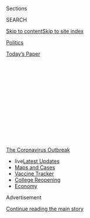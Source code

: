 <div id="app">

<div>

<div>

<div>

<div class="NYTAppHideMasthead css-1q2w90k e1suatyy0">

<div class="section css-ui9rw0 e1suatyy2">

<div class="css-eph4ug er09x8g0">

<div class="css-6n7j50">

</div>

<span class="css-1dv1kvn">Sections</span>

<div class="css-10488qs">

<span class="css-1dv1kvn">SEARCH</span>

</div>

[Skip to content](#site-content)[Skip to site
index](#site-index)

</div>

<div id="masthead-section-label" class="css-1wr3we4 eaxe0e00">

[Politics](https://www.nytimes3xbfgragh.onion/section/politics)

</div>

<div class="css-10698na e1huz5gh0">

</div>

</div>

<div id="masthead-bar-one" class="section hasLinks css-15hmgas e1csuq9d3">

<div class="css-uqyvli e1csuq9d0">

</div>

<div class="css-1uqjmks e1csuq9d1">

</div>

<div class="css-9e9ivx">

[](https://myaccount.nytimes3xbfgragh.onion/auth/login?response_type=cookie&client_id=vi)

</div>

<div class="css-1bvtpon e1csuq9d2">

[Today’s
Paper](https://www.nytimes3xbfgragh.onion/section/todayspaper)

</div>

</div>

</div>

</div>

<div data-aria-hidden="false">

<div id="site-content" data-role="main">

<div>

<div class="css-1aor85t" style="opacity:0.000000001;z-index:-1;visibility:hidden">

<div class="css-1hqnpie">

<div class="css-epjblv">

<span class="css-17xtcya">[Politics](/section/politics)</span><span class="css-x15j1o">|</span><span class="css-fwqvlz">Trump’s
False Claims About His Response to the
Coronavirus</span>

</div>

<div class="css-k008qs">

<div class="css-1iwv8en">

<span class="css-18z7m18"></span>

<div>

</div>

</div>

<span class="css-1n6z4y">https://nyti.ms/3cVwVjT</span>

<div class="css-1705lsu">

<div class="css-4xjgmj">

<div class="css-4skfbu" data-role="toolbar" data-aria-label="Social Media Share buttons, Save button, and Comments Panel with current comment count" data-testid="share-tools">

  - 
  - 
  - 
  - 
    
    <div class="css-6n7j50">
    
    </div>

  - 

</div>

</div>

</div>

</div>

</div>

</div>

<div id="NYT_TOP_BANNER_REGION" class="css-13pd83m">

<div>

<div id="styln-prism-menu-1592847958612" class="section interactive-content interactive-size-medium css-1edisqu">

<div class="css-17ih8de interactive-body">

<div id="scroll-container" class="css-1gj85ro">

[<span class="styln-title-wrap"><span class="css-1pje3qr">The
Coronavirus</span><span class="css-1pje3qr">
Outbreak</span></span>](https://www.nytimes3xbfgragh.onion/news-event/coronavirus?action=click&pgtype=Article&state=default&region=TOP_BANNER&context=storylines_menu)

  - <span class="css-kqxiym" data-emphasize="true">live</span>[Latest
    Updates](https://www.nytimes3xbfgragh.onion/2020/08/03/world/coronavirus-covid-19.html?action=click&pgtype=Article&state=default&region=TOP_BANNER&context=storylines_menu)
  - [Maps and
    Cases](https://www.nytimes3xbfgragh.onion/interactive/2020/us/coronavirus-us-cases.html?action=click&pgtype=Article&state=default&region=TOP_BANNER&context=storylines_menu)
  - [Vaccine
    Tracker](https://www.nytimes3xbfgragh.onion/interactive/2020/science/coronavirus-vaccine-tracker.html?action=click&pgtype=Article&state=default&region=TOP_BANNER&context=storylines_menu)
  - [College
    Reopening](https://www.nytimes3xbfgragh.onion/2020/08/02/us/covid-college-reopening.html?action=click&pgtype=Article&state=default&region=TOP_BANNER&context=storylines_menu)
  - [Economy](https://www.nytimes3xbfgragh.onion/live/2020/08/03/business/stock-market-today-coronavirus?action=click&pgtype=Article&state=default&region=TOP_BANNER&context=storylines_menu)

</div>

</div>

</div>

</div>

</div>

<div id="top-wrapper" class="css-1sy8kpn">

<div id="top-slug" class="css-l9onyx">

Advertisement

</div>

[Continue reading the main
story](#after-top)

<div class="ad top-wrapper" style="text-align:center;height:100%;display:block;min-height:250px">

<div id="top" class="place-ad" data-position="top" data-size-key="top">

</div>

</div>

<div id="after-top">

</div>

</div>

<div>

<div id="sponsor-wrapper" class="css-1hyfx7x">

<div id="sponsor-slug" class="css-19vbshk">

Supported by

</div>

[Continue reading the main
story](#after-sponsor)

<div id="sponsor" class="ad sponsor-wrapper" style="text-align:center;height:100%;display:block">

</div>

<div id="after-sponsor">

</div>

</div>

<div class="css-186x18t">

Fact Check

</div>

<div class="css-1vkm6nb ehdk2mb0">

# Trump’s False Claims About His Response to the Coronavirus

</div>

The president inaccurately described travel restrictions he had
announced, falsely blamed his predecessor for testing shortages and
misstated the role Google was playing in mitigating the outbreak.

<div class="css-79elbk" data-testid="photoviewer-wrapper">

<div class="css-z3e15g" data-testid="photoviewer-wrapper-hidden">

</div>

<div class="css-1a48zt4 ehw59r15" data-testid="photoviewer-children">

![<span class="css-16f3y1r e13ogyst0" data-aria-hidden="true">President
Trump taking questions from reporters Friday at a news
conference.</span><span class="css-cnj6d5 e1z0qqy90" itemprop="copyrightHolder"><span class="css-1ly73wi e1tej78p0">Credit...</span><span><span>Erin
Schaff/The New York
Times</span></span></span>](https://static01.graylady3jvrrxbe.onion/images/2020/03/13/us/politics/13dc-factcheck-pix/merlin_170485434_86c3fb7a-60cd-4bbd-b404-e8275f4befb2-articleLarge.jpg?quality=75&auto=webp&disable=upscale)

</div>

</div>

<div class="css-18e8msd">

<div class="css-vp77d3 epjyd6m0">

<div class="css-hus3qt ey68jwv0" data-aria-hidden="true">

[![Linda
Qiu](https://static01.graylady3jvrrxbe.onion/images/2018/06/12/multimedia/author-linda-qiu/author-linda-qiu-thumbLarge.png
"Linda Qiu")](https://www.nytimes3xbfgragh.onion/by/linda-qiu)

</div>

<div class="css-1baulvz">

By [<span class="css-1baulvz last-byline" itemprop="name">Linda
Qiu</span>](https://www.nytimes3xbfgragh.onion/by/linda-qiu)

</div>

</div>

  - 
    
    <div class="css-ld3wwf e16638kd2">
    
    Published March 13, 2020Updated March 15,
    2020
    
    </div>

  - 
    
    <div class="css-4xjgmj">
    
    <div class="css-pvvomx" data-role="toolbar" data-aria-label="Social Media Share buttons, Save button, and Comments Panel with current comment count" data-testid="share-tools">
    
      - 
      - 
      - 
      - 
        
        <div class="css-6n7j50">
        
        </div>
    
      - 
    
    </div>
    
    </div>

</div>

</div>

<div class="section meteredContent css-1r7ky0e" name="articleBody" itemprop="articleBody">

<div class="css-1fanzo5 StoryBodyCompanionColumn">

<div class="css-53u6y8">

As he declared a national emergency over the coronavirus outbreak,
President Trump attempted to deflect criticisms of his administration’s
response to the virus with inaccurate claims. Here’s a fact-check.

what the facts
are

## Mr. Trump wrongly blamed the Obama administration for coronavirus testing shortages and falsely said it “didn’t do testing” during the swine flu epidemic of 2009.

What Mr. Trump Said

*“I don’t take responsibility at all because we were given a set of
circumstances and we were given rules, regulations, and specifications
from a different time.”*

**False.** The Food and Drug Administration issued a “draft guidance” in
2014 in which it sought to extend its authority to [regulate
laboratory-developed
tests](https://www.nytimes3xbfgragh.onion/2014/08/01/business/fda-to-regulate-lab-developed-test-kits.html).
But it’s wrong to blame that effort for the scattered and insufficient
delivery of coronavirus tests as the guidance was not particularly
relevant to emergency situations and was never [finalized or generally
enforced](https://www.fda.gov/media/102367/download).

[A law enacted in 2004](https://fas.org/sgp/crs/terror/R43607.pdf)
created the process and requirements for the use of unapproved products
in public health emergencies. Under the law and
[guidance](https://www.cms.gov/Medicare/Provider-Enrollment-and-Certification/SurveyCertificationGenInfo/Policy-and-Memos-to-States-and-Regions-Items/QSO18-19-CLIA?DLPage=2&DLEntries=10&DLSort=3&DLSortDir=descending)
set by the Trump administration itself, the Food and Drug Administration
[requires](http://archive.is/lgqI6#ldt) developers of
laboratory-developed tests to submit information and to comply with
certain procedures.

</div>

</div>

<div class="css-1fanzo5 StoryBodyCompanionColumn">

<div class="css-53u6y8">

The agency said in early March that it would permit unapproved tests for
the coronavirus for 15 days while developers are preparing their
emergency authorization request. Neither the 2004 law nor subsequent
amendments restricted the Trump administration from doing so, nor did it
hamper previous administrations in [fast-tracking
testing](https://www.fda.gov/medical-devices/emergency-situations-medical-devices/historical-information-about-device-emergency-use-authorizations)
for other health crises.

What Mr. Trump Said

*“If you go back to the swine flu, it was nothing like this. They didn’t
do testing like this, and actually they lost approximately 14,000
people, and they didn’t do the testing. They started thinking about
testing when it was far too late.”*

**False.** This is blatantly wrong. Diagnostic tests for the swine flu
were approved and shipped out less than two weeks after the H1N1 virus
was identified and a day before the first death in the United
States.

<div id="NYT_MAIN_CONTENT_1_REGION" class="css-9tf9ac">

<div>

<div id="styln-covid-updates-world" class="section interactive-content interactive-size-medium css-1ftcdic">

<div class="css-17ih8de interactive-body">

<div id="styln-briefing-block" data-asset-id="QXJ0aWNsZTpueXQ6Ly9hcnRpY2xlLzZkMDlhMjVlLTQxZDYtNWE3ZC04NzFjLTNiMDkyMGU0NjA2Zg==">

<div class="briefing-block-header-section">

# [Latest Updates: Global Coronavirus Outbreak](https://www.nytimes3xbfgragh.onion/2020/08/03/world/coronavirus-covid-19.html?action=click&pgtype=Article&state=default&region=MAIN_CONTENT_1&context=storylines_live_updates)

<div class="briefing-block-ts">

Updated 2020-08-04T07:33:06.428Z

</div>

</div>

  - [Fauci defends Birx after she is criticized by
    Trump.](https://www.nytimes3xbfgragh.onion/2020/08/03/world/coronavirus-covid-19.html?action=click&pgtype=Article&state=default&region=MAIN_CONTENT_1&context=storylines_live_updates#link-4547638f)
  - [Trump derides Democrats as lawmakers and administration officials
    try to break stimulus
    impasse.](https://www.nytimes3xbfgragh.onion/2020/08/03/world/coronavirus-covid-19.html?action=click&pgtype=Article&state=default&region=MAIN_CONTENT_1&context=storylines_live_updates#link-15e7f995)
  - [The deadline for 2020 census counting has been moved up by a
    month.](https://www.nytimes3xbfgragh.onion/2020/08/03/world/coronavirus-covid-19.html?action=click&pgtype=Article&state=default&region=MAIN_CONTENT_1&context=storylines_live_updates#link-e5a2cda)

<div class="briefing-block-footer">

<div class="briefing-block-footer-meta">

[See more
updates](https://www.nytimes3xbfgragh.onion/2020/08/03/world/coronavirus-covid-19.html?action=click&pgtype=Article&state=default&region=MAIN_CONTENT_1&context=storylines_live_updates)

</div>

<div class="briefing-block-briefinglinks">

<span>More live coverage:</span>
[Markets](https://www.nytimes3xbfgragh.onion/live/2020/08/03/business/stock-market-today-coronavirus?action=click&pgtype=Article&state=default&region=MAIN_CONTENT_1&context=storylines_live_updates)

</div>

</div>

</div>

</div>

</div>

</div>

</div>

The Centers for Disease Control and Prevention identified the [first
case](https://www.cdc.gov/mmwr/preview/mmwrhtml/mm5815a5.htm) of the
virus on April 14, 2009. The Obama administration
[declared](https://www.dhs.gov/news/2009/04/26/press-briefing-swine-influenza)
swine flu a public health emergency on April 26. The Food and Drug
Administration approved a rapid test for the virus two days later. At
the time, the C.D.C. had reported [64
cases](https://www.cdc.gov/h1n1flu/updates/042809.htm) and zero deaths.
The C.D.C. [began shipping test
kits](https://www.cdc.gov/h1n1flu/cdcresponse.htm#CDC_Laboratories_Bolster_Nations_Testing)
to public health laboratories on May 1 (at 141 cases and [one
death](https://www.cdc.gov/h1n1flu/updates/050109.htm)) and a second
test was
[approved](https://web.archive.org/web/20090729221914/http://www.fda.gov/NewsEvents/Newsroom/PressAnnouncements/ucm173543.htm)
in July. From May to September 2009, the agency shipped more than 1,000
kits, each one able to test 1,000 specimens.

Different tests developed by companies also came into widespread use,
though researchers found [flaws and limitations in
them.](https://www.nytimes3xbfgragh.onion/2009/08/06/health/06flu.html)
A vaccine became available in early October but, amid reports of
shortages, President Obama
[declared](https://www.nytimes3xbfgragh.onion/2009/10/25/us/politics/25flu.html)
the outbreak a national emergency later that month. The [estimated death
toll](https://www.ncbi.nlm.nih.gov/pubmed/21342903) in the United States
from the H1N1 epidemic was 12,469 from April 2009 to April 2010.

</div>

</div>

<div class="css-1fanzo5 StoryBodyCompanionColumn">

<div class="css-53u6y8">

What the Facts
Are

## Mr. Trump inaccurately described a website in development to mitigate the outbreak.

What Mr. Trump Said

*“I want to thank Google. Google is helping to develop a website, it’s
going to be very quickly done, unlike websites of the past, to determine
whether a test is warranted and to facilitate testing at a nearby
convenient location.”*

**This is misleading.** Mr. Trump misstated the company developing the
website and exaggerated its scope. After Mr. Trump spoke, Google issued
a statement on Twitter from Verily, a separate subsidiary of Google’s
parent company.

“We are developing a tool to help triage individuals for Covid-19
testing. Verily is in the early stages of development, and planning to
roll testing out in the Bay Area, with the hope of expanding more
broadly over time,” [the statement
read](https://twitter.com/Google_Comms/status/1238574670686928906).

A spokeswoman for Verily said it had originally intended for the website
to be used only by health care workers. Mr. Trump’s statement prompted
the company to make it available to the public. The site will direct
people to “pilot sites” for testing in the Bay Area, the spokeswoman
said. If the pilot goes well, Verily aims to deploy the project
nationwide, but there is no timetable for a national rollout.

what the facts
are

## Mr. Trump again mischaracterized travel restrictions imposed on certain European countries.

What Mr. Trump Said

*“As you know, Europe was just designated as the hot spot right now and
we closed that border a while ago.”*

**This is misleading.** Mr. Trump [imposed some travel
restrictions](https://www.whitehouse.gov/presidential-actions/proclamation-suspension-entry-immigrants-nonimmigrants-certain-additional-persons-pose-risk-transmitting-2019-novel-coronavirus/)
on 26 European countries on Wednesday night, but those restrictions do
not go into effect until midnight on Friday and do not amount to a total
shutting down of the border.

The restrictions bar the entry of foreign nationals who have been to any
of the 26 countries that make up Europe’s Schengen Area of open borders
within 14 days. That area does not include more than 20 other European
countries, including Britain. The proclamation also does not apply to
American citizens, permanent residents, their immediate families, or
those who are members of air or sea crews.

</div>

</div>

<div class="css-1fanzo5 StoryBodyCompanionColumn">

<div class="css-53u6y8">

what the facts
are

## Mr. Trump described telemedicine technology as “fairly new,” though it’s been used for decades.

What Mr. Trump Said

*“This includes the following critical authorities — the ability to
waive laws to enable telehealth, a fairly new and incredible thing that
has happened in the not-so-distant
past.”*

<div id="NYT_MAIN_CONTENT_3_REGION" class="css-9tf9ac">

<div>

<div id="styln-prism-freeform-1594220623585" class="section interactive-content interactive-size-medium css-1ftcdic">

<div class="css-17ih8de interactive-body">

<div id="prism-freeform-block-38059" class="css-19mumt8" data-role="complementary" data-storyline="The Coronavirus Outbreak" data-truncated="true" tabindex="0">

<div class="css-a8d9oz">

<div class="css-eb027h">

[](https://www.nytimes3xbfgragh.onion/news-event/coronavirus?action=click&pgtype=Article&state=default&region=MAIN_CONTENT_3&context=storylines_faq)

### The Coronavirus Outbreak ›

#### Frequently Asked Questions

Updated August 3, 2020

  - #### I’m a small-business owner. Can I get relief?
    
      - The [stimulus bills enacted in
        March](https://www.nytimes3xbfgragh.onion/article/small-business-loans-stimulus-grants-freelancers-coronavirus.html?action=click&pgtype=Article&state=default&region=MAIN_CONTENT_3&context=storylines_faq)
        offer help for the millions of American small businesses. Those
        eligible for aid are businesses and nonprofit organizations with
        fewer than 500 workers, including sole proprietorships,
        independent contractors and freelancers. Some larger companies
        in some industries are also eligible. The help being offered,
        which is being managed by the Small Business Administration,
        includes the Paycheck Protection Program and the Economic Injury
        Disaster Loan program. But lots of folks have [not yet seen
        payouts.](https://www.nytimes3xbfgragh.onion/interactive/2020/05/07/business/small-business-loans-coronavirus.html?action=click&pgtype=Article&state=default&region=MAIN_CONTENT_3&context=storylines_faq)
        Even those who have received help are confused: The rules are
        draconian, and some are stuck sitting on [money they don’t know
        how to
        use.](https://www.nytimes3xbfgragh.onion/2020/05/02/business/economy/loans-coronavirus-small-business.html?action=click&pgtype=Article&state=default&region=MAIN_CONTENT_3&context=storylines_faq)
        Many small-business owners are getting less than they expected
        or [not hearing anything at
        all.](https://www.nytimes3xbfgragh.onion/2020/06/10/business/Small-business-loans-ppp.html?action=click&pgtype=Article&state=default&region=MAIN_CONTENT_3&context=storylines_faq)

  - #### What are my rights if I am worried about going back to work?
    
      - Employers have to provide [a safe
        workplace](https://www.osha.gov/SLTC/covid-19/standards.html)
        with policies that protect everyone equally. [And if one of your
        co-workers tests positive for the coronavirus, the
        C.D.C.](https://www.nytimes3xbfgragh.onion/article/coronavirus-money-unemployment.html?action=click&pgtype=Article&state=default&region=MAIN_CONTENT_3&context=storylines_faq)
        has said that [employers should tell their
        employees](https://www.cdc.gov/coronavirus/2019-ncov/community/guidance-business-response.html)
        -- without giving you the sick employee’s name -- that they may
        have been exposed to the virus.

  - #### Should I refinance my mortgage?
    
      - [It could be a good
        idea,](https://www.nytimes3xbfgragh.onion/article/coronavirus-money-unemployment.html?action=click&pgtype=Article&state=default&region=MAIN_CONTENT_3&context=storylines_faq)
        because mortgage rates have [never been
        lower.](https://www.nytimes3xbfgragh.onion/2020/07/16/business/mortgage-rates-below-3-percent.html?action=click&pgtype=Article&state=default&region=MAIN_CONTENT_3&context=storylines_faq)
        Refinancing requests have pushed mortgage applications to some
        of the highest levels since 2008, so be prepared to get in line.
        But defaults are also up, so if you’re thinking about buying a
        home, be aware that some lenders have tightened their standards.

  - #### What is school going to look like in September?
    
      - It is unlikely that many schools will return to a normal
        schedule this fall, requiring the grind of [online
        learning](https://www.nytimes3xbfgragh.onion/2020/06/05/us/coronavirus-education-lost-learning.html?action=click&pgtype=Article&state=default&region=MAIN_CONTENT_3&context=storylines_faq),
        [makeshift child
        care](https://www.nytimes3xbfgragh.onion/2020/05/29/us/coronavirus-child-care-centers.html?action=click&pgtype=Article&state=default&region=MAIN_CONTENT_3&context=storylines_faq)
        and [stunted
        workdays](https://www.nytimes3xbfgragh.onion/2020/06/03/business/economy/coronavirus-working-women.html?action=click&pgtype=Article&state=default&region=MAIN_CONTENT_3&context=storylines_faq)
        to continue. California’s two largest public school districts —
        Los Angeles and San Diego — said on July 13, that [instruction
        will be remote-only in the
        fall](https://www.nytimes3xbfgragh.onion/2020/07/13/us/lausd-san-diego-school-reopening.html?action=click&pgtype=Article&state=default&region=MAIN_CONTENT_3&context=storylines_faq),
        citing concerns that surging coronavirus infections in their
        areas pose too dire a risk for students and teachers. Together,
        the two districts enroll some 825,000 students. They are the
        largest in the country so far to abandon plans for even a
        partial physical return to classrooms when they reopen in
        August. For other districts, the solution won’t be an
        all-or-nothing approach. [Many
        systems](https://bioethics.jhu.edu/research-and-outreach/projects/eschool-initiative/school-policy-tracker/),
        including the nation’s largest, New York City, are devising
        [hybrid
        plans](https://www.nytimes3xbfgragh.onion/2020/06/26/us/coronavirus-schools-reopen-fall.html?action=click&pgtype=Article&state=default&region=MAIN_CONTENT_3&context=storylines_faq)
        that involve spending some days in classrooms and other days
        online. There’s no national policy on this yet, so check with
        your municipal school system regularly to see what is happening
        in your community.

  - #### Is the coronavirus airborne?
    
      - The coronavirus [can stay aloft for hours in tiny droplets in
        stagnant
        air](https://www.nytimes3xbfgragh.onion/2020/07/04/health/239-experts-with-one-big-claim-the-coronavirus-is-airborne.html?action=click&pgtype=Article&state=default&region=MAIN_CONTENT_3&context=storylines_faq),
        infecting people as they inhale, mounting scientific evidence
        suggests. This risk is highest in crowded indoor spaces with
        poor ventilation, and may help explain super-spreading events
        reported in meatpacking plants, churches and restaurants. [It’s
        unclear how often the virus is
        spread](https://www.nytimes3xbfgragh.onion/2020/07/06/health/coronavirus-airborne-aerosols.html?action=click&pgtype=Article&state=default&region=MAIN_CONTENT_3&context=storylines_faq)
        via these tiny droplets, or aerosols, compared with larger
        droplets that are expelled when a sick person coughs or sneezes,
        or transmitted through contact with contaminated surfaces, said
        Linsey Marr, an aerosol expert at Virginia Tech. Aerosols are
        released even when a person without symptoms exhales, talks or
        sings, according to Dr. Marr and more than 200 other experts,
        who [have outlined the evidence in an open letter to the World
        Health
        Organization](https://academic.oup.com/cid/article/doi/10.1093/cid/ciaa939/5867798).

<div id="styln-survey-component-38059" class="styln-survey-component" data-surveyname="faq" data-surveystoryline="coronavirus">

</div>

</div>

<div class="css-6mllg9">

</div>

<div class="css-pmm6ed">

<span class="css-5gimkt"></span>

</div>

</div>

</div>

</div>

</div>

</div>

</div>

**This is exaggerated.** The Centers for Medicare & Medicaid Services
[expanded access to telehealth
services](https://www.cms.gov/newsroom/press-releases/telehealth-benefits-medicare-are-lifeline-patients-during-coronavirus-outbreak)
— for example, virtual check-ins and telephone consultations with
doctors — for Medicare beneficiaries this week. But these technologies
[have
been](https://www.who.int/goe/publications/goe_telemedicine_2010.pdf#page=11)
[in use](https://www.ncbi.nlm.nih.gov/books/NBK45445/) [since
the 1960s](https://www.ncbi.nlm.nih.gov/books/NBK207141/).

The University of Nebraska used video links to provide exams and
diagnoses with a state hospital 112 miles away in 1964. Three years
later, the University of Miami and a local fire department transmitted
cardiac rhythms using radio channels. Federal agencies initiated a host
of other services in the 1970s and 1980s.

A 1997 government [report](https://www.gao.gov/archive/1997/ns9767.pdf)
noted a severely injured sailor aboard the U.S.S. Abraham Lincoln was
able to be treated by a doctor in San Diego 6,000 miles away through
telemedicine. By 2014, “more than 20 federal agencies were engaged in
some aspect of telehealth,” [according to the Congressional Research
Service](https://www.senate.gov/CRSpubs/757e3b90-ff10-497c-8e8c-ac1bdbdb3aaf.pdf),
with the Department of Veterans Affairs providing more than 2.1 million
telehealth consultations in the 2015 fiscal year.

what the facts
are

## Mr. Trump said he was not responsible for disbanding the White House’s pandemic team.

what Mr. Trump said

*“When you say me, I didn’t do it. We have a group of people I could ask
— perhaps my administration — but I could perhaps ask Tony about that
because I don’t know anything about it.”*

**This is misleading.** The top White House official tasked with leading
the country’s response to a pandemic left the administration in May 2018
and his team was disbanded by Mr. Trump’s national security adviser at
the time, John R. Bolton, [The Washington Post has
reported.](https://www.washingtonpost.com/news/to-your-health/wp/2018/05/10/top-white-house-official-in-charge-of-pandemic-response-exits-abruptly/)

While there is no evidence that Mr. Trump personally directed the
ousting of these officials, he also did not replace them in the nearly
two years since, despite repeated bipartisan urgings from
[lawmakers](https://www.schatz.senate.gov/imo/media/doc/021320%20NSC%20Novel%20Coronavirus%20Letter%20final%20pdf.pdf)
and
[experts](https://csis-prod.s3.amazonaws.com/s3fs-public/publication/191122_EndingTheCycle_GHSC_WEB_FULL_11.22.pdf?utm_campaign=wp_the_health_202&utm_medium=email&utm_source=newsletter&wpisrc=nl_health202#page=31).

</div>

</div>

<div class="css-1fanzo5 StoryBodyCompanionColumn">

<div class="css-53u6y8">

What the Facts
Are

## Mr. Trump announced his administration would temporarily waive interest on some student loans.

What Mr. Trump Said

*“To help our students and their families, I have waived interest that
all student loans held by federal government agencies, and that will be
until further notice.”*

**This needs context.** Interest rates will be temporarily waived for
borrowers, but [their monthly payments will not actually
decrease](https://www.nytimes3xbfgragh.onion/2020/03/13/business/live-stock-market.html#link-6b9e26b3),
according to a Department of Education spokeswoman. Instead, borrowers’
full payments will go toward the principal on their loans.

The waiver also does not cover student loans issued through state
agencies, big private lenders, a majority of Federal Family Education
Loans or school-held Perkins loans.

Curious about the accuracy of a claim? Email factcheck@NYTimes.com.

Daisuke Wakabayashi contributed reporting from San Francisco.

</div>

</div>

</div>

<div>

</div>

<div>

</div>

<div>

</div>

<div>

<div id="bottom-wrapper" class="css-1ede5it">

<div id="bottom-slug" class="css-l9onyx">

Advertisement

</div>

[Continue reading the main
story](#after-bottom)

<div id="bottom" class="ad bottom-wrapper" style="text-align:center;height:100%;display:block;min-height:90px">

</div>

<div id="after-bottom">

</div>

</div>

</div>

</div>

</div>

## Site Index

<div>

</div>

## Site Information Navigation

  - [© <span>2020</span> <span>The New York Times
    Company</span>](https://help.nytimes3xbfgragh.onion/hc/en-us/articles/115014792127-Copyright-notice)

<!-- end list -->

  - [NYTCo](https://www.nytco.com/)
  - [Contact
    Us](https://help.nytimes3xbfgragh.onion/hc/en-us/articles/115015385887-Contact-Us)
  - [Work with us](https://www.nytco.com/careers/)
  - [Advertise](https://nytmediakit.com/)
  - [T Brand Studio](http://www.tbrandstudio.com/)
  - [Your Ad
    Choices](https://www.nytimes3xbfgragh.onion/privacy/cookie-policy#how-do-i-manage-trackers)
  - [Privacy](https://www.nytimes3xbfgragh.onion/privacy)
  - [Terms of
    Service](https://help.nytimes3xbfgragh.onion/hc/en-us/articles/115014893428-Terms-of-service)
  - [Terms of
    Sale](https://help.nytimes3xbfgragh.onion/hc/en-us/articles/115014893968-Terms-of-sale)
  - [Site
    Map](https://spiderbites.nytimes3xbfgragh.onion)
  - [Help](https://help.nytimes3xbfgragh.onion/hc/en-us)
  - [Subscriptions](https://www.nytimes3xbfgragh.onion/subscription?campaignId=37WXW)

</div>

</div>

</div>

</div>
